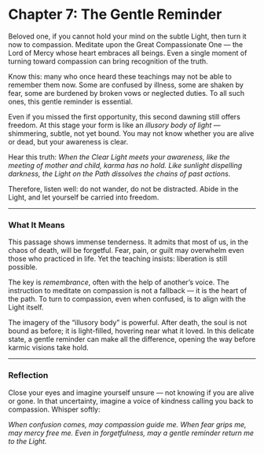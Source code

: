 # Chapter 7: The Gentle Reminder

Beloved one, if you cannot hold your mind on the subtle Light, then turn it now to compassion. Meditate upon the Great Compassionate One — the Lord of Mercy whose heart embraces all beings. Even a single moment of turning toward compassion can bring recognition of the truth.

Know this: many who once heard these teachings may not be able to remember them now. Some are confused by illness, some are shaken by fear, some are burdened by broken vows or neglected duties. To all such ones, this gentle reminder is essential.

Even if you missed the first opportunity, this second dawning still offers freedom. At this stage your form is like an *illusory body of light* — shimmering, subtle, not yet bound. You may not know whether you are alive or dead, but your awareness is clear.

Hear this truth:
*When the Clear Light meets your awareness, like the meeting of mother and child, karma has no hold. Like sunlight dispelling darkness, the Light on the Path dissolves the chains of past actions.*

Therefore, listen well: do not wander, do not be distracted. Abide in the Light, and let yourself be carried into freedom.

---

### What It Means

This passage shows immense tenderness. It admits that most of us, in the chaos of death, will be forgetful. Fear, pain, or guilt may overwhelm even those who practiced in life. Yet the teaching insists: liberation is still possible.

The key is *remembrance*, often with the help of another’s voice. The instruction to meditate on compassion is not a fallback — it is the heart of the path. To turn to compassion, even when confused, is to align with the Light itself.

The imagery of the “illusory body” is powerful. After death, the soul is not bound as before; it is light-filled, hovering near what it loved. In this delicate state, a gentle reminder can make all the difference, opening the way before karmic visions take hold.

---

### Reflection

Close your eyes and imagine yourself unsure — not knowing if you are alive or gone. In that uncertainty, imagine a voice of kindness calling you back to compassion. Whisper softly:

*When confusion comes, may compassion guide me.
When fear grips me, may mercy free me.
Even in forgetfulness, may a gentle reminder
return me to the Light.*
